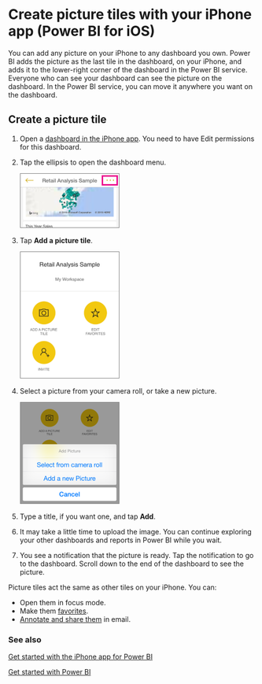 <properties 
   pageTitle="Create picture tiles with your iPhone app"
   description="Create picture tiles with your iPhone app (Power BI for iOS)"
   services="powerbi" 
   documentationCenter="" 
   authors="maggiesMSFT" 
   manager="mblythe" 
   editor=""
   tags=""/>
 
<tags
   ms.service="powerbi"
   ms.devlang="NA"
   ms.topic="article"
   ms.tgt_pltfrm="NA"
   ms.workload="powerbi"
   ms.date="11/17/2015"
   ms.author="maggies"/>

# Create picture tiles with your iPhone app (Power BI for iOS)

You can add any picture on your iPhone to any dashboard you own. Power BI adds the picture as the last tile in the dashboard, on your iPhone, and adds it to the lower-right corner of the dashboard in the Power BI service. Everyone who can see your dashboard can see the picture on the dashboard. In the Power BI service, you can move it anywhere you want on the dashboard.

## Create a picture tile

1.  Open a [dashboard in the iPhone app](powerbi-mobile-dashboards-in-the-iphone-app.md). You need to have Edit permissions for this dashboard.

2.  Tap the ellipsis to open the dashboard menu.

    ![](media/powerbi-mobile-picture-tiles-in-the-iphone-app/PBI_iPh_DashEllipsis.png)

3.  Tap **Add a picture tile**.

    ![](media/powerbi-mobile-picture-tiles-in-the-iphone-app/PBI_iPh_DashMenu.png)

4.  Select a picture from your camera roll, or take a new picture.

    ![](media/powerbi-mobile-picture-tiles-in-the-iphone-app/PBI_iPh_PicMenu.png)

5.  Type a title, if you want one, and tap **Add**.

6.  It may take a little time to upload the image. You can continue exploring your other dashboards and reports in Power BI while you wait.

6.  You see a notification that the picture is ready. Tap the notification to go to the dashboard. Scroll down to the end of the dashboard to see the picture. 

Picture tiles act the same as other tiles on your iPhone. You can:  

 - Open them in focus mode.
 - Make them [favorites](powerbi-mobile-favorites-in-the-iphone-app.md).
 - [Annotate and share them](powerbi-mobile-annotate-and-share-a-tile-from-the-iphone-app.md) in email. 


### See also

[Get started with the iPhone app for Power BI](powerbi-mobile-ipad-app-get-started.md)

[Get started with Power BI](powerbi-service-get-started.md)
